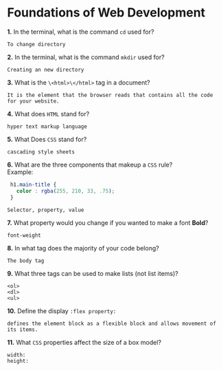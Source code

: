 # Foundations of Web Development

**1.** In the terminal, what is the command `cd` used for?
<!-- enter you answer in the space below -->
```
To change directory
```

**2.** In the terminal, what is the command `mkdir` used for?
<!-- enter you answer in the space below -->
```
Creating an new directory
```

**3.** What is the `\<html>\</html>` tag in a document?
<!-- enter you answer in the space below -->
```
It is the element that the browser reads that contains all the code for your website.
```

**4.** What does `HTML` stand for?
<!-- enter you answer in the space below -->
```
hyper text markup language
```

**5.** What Does `CSS` stand for?
<!-- enter you answer in the space below -->
```
cascading style sheets
```

**6.** What are the three components that makeup a `CSS` rule? <br> Example:
```css
 h1.main-title {
   color : rgba(255, 210, 33, .75);
 }
```
<!-- enter you answer in the space below -->
```
Selector, property, value
```

**7.** What property would you change if you wanted to make a font **Bold**?
<!-- enter you answer in the space below -->
```
font-weight
```

**8.** In what tag does the majority of your code belong?
<!-- enter you answer in the space below -->
```
The body tag
```

**9.** What three tags can be used to make lists (not list items)?
<!-- enter you answer in the space below -->
```
<ol> 
<dl>
<ul>
```

**10.** Define the display `:flex property:`
<!-- enter you answer in the space below -->
```
defines the element block as a flexible block and allows movement of its items.
```

**11.** What `CSS` properties affect the size of a box model?
<!-- enter you answer in the space below -->
```
width:
height:
```
